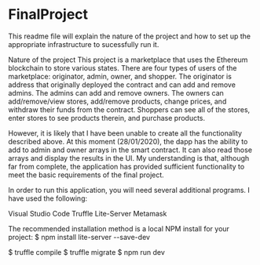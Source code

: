 # FinalProject
 
This readme file will explain the nature of the project and how to set up the appropriate infrastructure to sucessfully run it. 
 
Nature of the project
This project is a marketplace that uses the Ethereum blockchain to store various states. There are four types of users of the marketplace:
originator, admin, owner, and shopper. The originator is address that originally deployed the contract and can add and remove admins. The
admins can add and remove owners. The owners can add/remove/view stores, add/remove products, change prices, and withdraw their
funds from the contract. Shoppers can see all of the stores, enter stores to see products therein, and purchase products. 

However, it is likely that I have been unable to create all the functionality described above. At this moment (28/01/2020), the dapp has
the ability to add to admin and owner arrays in the smart contract. It can also read those arrays and display the results in the UI. My
understanding is that, although far from complete, the application has provided sufficient functionality to meet the basic requirements
of the final project.

In order to run this application, you will need several additional programs. I have used the following:
 
Visual Studio Code
Truffle
Lite-Server
Metamask


The recommended installation method is a local NPM install for your project:
$ npm install lite-server --save-dev


$ truffle compile
$ truffle migrate
$ npm run dev
